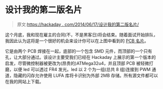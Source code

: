 # 设计我的第二版名片

> 原文:[https://hackaday . com/2014/06/17/设计我的第二版名片/](https://hackaday.com/2014/06/17/designing-the-second-version-of-my-business-card/)

这个月底，我和现在雇主的合同(不，不是黑客日)将会结束。随着面试开始排队，我因此认为这将是一个很好的机会来设计你可以在上图中看到的 [PCB 名片](http://www.limpkin.fr/index.php?post/2014/06/16/My-business-card-v2)。

它是由两个 PCB 焊接在一起，底部的一个包含 SMD 元件，而顶部的一个只有孔，让大部分通过。该设计主要受我们已经在 Hackaday 上展示的第一个版本的启发，尽管微控制器被更改为(昂贵的)ATMega32u4，并且顶部 PCB 被轻微打磨，以便 led 可以透过 FR4 发光。led 以 2 个为一组(总共 8 组)连接到 PWM 通道，隐藏的闪存允许使用 LUFA 库将卡识别为外部 2MB 存储。所有源文件都可以在我的网站上下载。